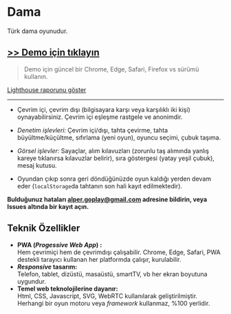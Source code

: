 # Dama
Türk dama oyunudur.

## [>> Demo için tıklayın](https://dama.web.tr/demo/ms.html)
> Demo için güncel bir Chrome, Edge, Safari, Firefox vs sürümü kullanın.

[Lighthouse raporunu göster](https://pagespeed.web.dev/analysis/https-dama-web-tr-demo-ms-html/7rvhm6nms1?form_factor=mobile)

---

<!--
|  |  |
| --- | --- |
| [![Google Play'den alın](get-play-tr.png)](https://play.google.com/store/apps/details?id=tr.web.dama.twa) | [![Microsoft'tan alın](get-ms-tr.png)](https://apps.microsoft.com/store/detail/9NZ067RSDNRV) |
-->
- Çevrim içi, çevrim dışı (bilgisayara karşı veya karşılıklı iki kişi) oynayabilirsiniz. Çevrim içi eşleşme rastgele ve anonimdir.

- *Denetim işlevleri:* Çevrim içi/dışı, tahta çevirme, tahta büyültme/küçültme, sıfırlama (yeni oyun), oyuncu seçimi, çubuk taşıma.

- *Görsel işlevler:* Sayaçlar, alım kılavuzları (zorunlu taş alımında yanlış kareye tıklanırsa kılavuzlar belirir), sıra göstergesi (yatay yeşil çubuk), mesaj kutusu.

- Oyundan çıkıp sonra geri döndüğünüzde oyun kaldığı yerden devam eder (`localStorage`da tahtanın son hali kayıt edilmektedir).

**Bulduğunuz hataları alper.goplay@gmail.com adresine bildirin, veya Issues altında bir kayıt açın.**

## Teknik Özellikler
- **PWA (_Progessive Web App_) :**  
  Hem çevrimiçi hem de çevrimdışı çalışabilir.
  Chrome, Edge, Safari, PWA destekli tarayıcı kullanan her platformda çalışır, kurulabilir.
- **_Responsive_ tasarım:**  
  Telefon, tablet, dizüstü, masaüstü, smartTV, vb her ekran boyutuna uygundur.
- **Temel web teknolojilerine dayanır:**  
  Html, CSS, Javascript, SVG, WebRTC kullanılarak geliştirilmiştir.
  Herhangi bir oyun motoru veya _framework_ kullanmaz, %100 yerlidir.
